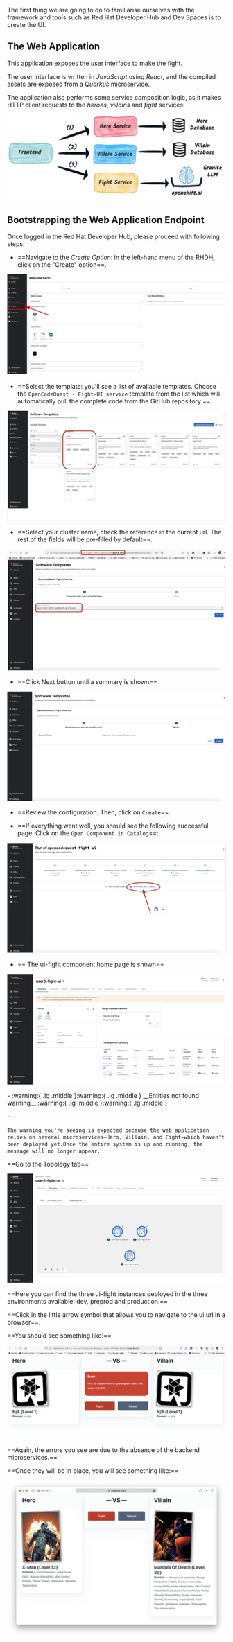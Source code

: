 The first thing we are going to do to familiarise ourselves with the framework and tools such as Red Hat Developer Hub and Dev Spaces is to create the UI.

## The Web Application

This application exposes the user interface to make the fight.

The user interface is written in _JavaScript_ using _React_, and the compiled assets are exposed from a _Quarkus_ microservice.

The application also performs some service composition logic, as it makes HTTP client requests to the _heroes_, _villains_ and _fight_ services:

![the architecture](images/architecture.png)

## Bootstrapping the Web Application Endpoint

Once logged in the Red Hat Developer Hub, please proceed with following steps:

* ==Navigate to the _Create Option_: in the left-hand menu of the RHDH, click on the "Create" option==.

![create-service-rhdh.png](images%2Fcreate-service-rhdh.png)

* ==Select the template: you'll see a list of available templates. Choose the `OpenCodeQuest - Fight-UI service` template from the list which will automatically pull the complete code from the GitHub repository.==

![ui-template-rhdh.png](images%2Fui-template-rhdh.png)

* ==Select your cluster name, check the reference in the current url. The rest of the fields will be pre-filled by default==.

![ui-params-template-rhdh.png](images%2Fui-params-template-rhdh.png)

* ==Click Next button until a summary is shown==

![ui-summary-template-rhdh.png](images%2Fui-summary-template-rhdh.png)

* ==Review the configuration. Then, click on `Create`==.

* ==If everything went well, you should see the following successful page. Click on the `Open Component in Catalog`==:

![ui-success-rhdh.png](images%2Fui-success-rhdh.png)

* == The ui-fight component home page is shown==

![ui-home-page-rhdh](images/ui-home-page-rhdh.png)

<div class="grid cards" markdown>
-   :warning:{ .lg .middle }:warning:{ .lg .middle } __Entities not found warning__ :warning:{ .lg .middle }:warning:{ .lg .middle }

    ---

    The warning you're seeing is expected because the web application relies on several microservices—Hero, Villain, and Fight—which haven't been deployed yet.Once the entire system is up and running, the message will no longer appear.
</div>


==Go to the Topology tab==

![ui-topology-view.png](images%2Fui-topology-view.png)

==Here you can find the three ui-fight instances deployed in the three environments available: dev, preprod and production.==

==Click in the little arrow symbol that allows you to navigate to the ui url in a browser==.

==You should see something like:==

![ui-fight-error.png](images%2Fui-fight-error.png)

==Again, the errors you see are due to the absence of the backend microservices.==

==Once they will be in place, you will see something like:==

![fight-ui.png](images%2Ffight-ui.png)